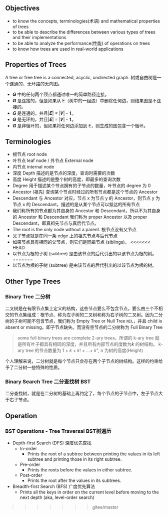## Objectives
- to know the concepts, terminologies(术语) and mathematical properties of trees
- to be able to describe the differences between various types of trees and their implementations
- to be able to analyze the performance(性能) of operations on trees
- to know how trees are used in real-world applications

## Properties of Trees

A tree or free tree is a connected, acyclic, undirected graph. 树或自由树是一个连通的、无环路的无向图。

- 𝑮 中的任何两个顶点都通过唯一的简单路径连接。
- 𝑮 是连接的，但是如果从 E（树中的一组边）中删除任何边，则结果图是不连接的。
- 𝑮 是连通的，并且|𝑬| = |𝑽| - 𝟏。
- 𝑮 是无环的，并且|𝑬| = |𝑽| - 𝟏。
- 𝑮 是非循环的，但如果将任何边添加到 E，则生成的图包含一个循环。

## Terminologies

- 根节点 root node
- 叶节点 leaf node / 外节点 External node
- 内节点 internal node
- 深度 Depth 描述的是节点的深度，查询时需要的次数
- 高度 Height 描述的是整个树的高度，即最多的查询次数
- Degree 用于描述某个节点拥有的子节点的数量，叶节点的 degree 为 0
- Ancestor (祖先) 查询某个节点时经过的所有节点都是这个节点的 Ancestor
- Descendant 与 Ancestor 对应，节点 x 为节点 y 的 Ancestor，则节点 y 为节点 x 的 Descendant，描述的是从某个节点可以抵达的所有节点
- 我们称所有的节点都为其自身的 Ancestor 和 Descendant，所以不为其自身的 Ancestor 和 Descendant 我们称为 proper Ancestor 以及 proper Descendant，即真祖先节点与真后代节点。
- The root is the only node without a parent. 根节点没有父节点
- 父子节点就是在同一条 edge 上的祖先节点与后代节点
- 如果节点具有相同的父节点，则它们是同辈节点 (siblings)。
<<<<<<< HEAD
- 以节点为根的子树 (subtree) 是由该节点的后代引出的以该节点为根的树。
=======
- 以节点为根的子树 (subtree) 是由该节点的后代引出的以该节点为根的树。

## Other Type Trees

### Binary Tree 二分树

二叉树是在有限节点集上定义的结构，这些节点要么不包含节点，要么由三个不相交的节点集组成：根节点、称为左子树的二叉树和称为右子树的二叉树。因为二分树的子树可能不包含节点，我们称为 Empty Tree or Null Tree `NIL`，并且 child is absent or missing，即子节点缺失。而没有空节点的二分树称为 Full Binary Tree

> some full binary trees are complete 2-ary trees，所谓的 k-ary tree 就是所有叶子都具有相同的深度，并且所有内部节点的度数为𝒌 的树结构。
> k-ary tree 的节点数量为 1 + 𝑘 + 𝑘! + …+ 𝑘", n 为树的高度(Height)

个人理解来说，二分树就是每个节点只会存在两个子节点的树结构。这样的约束给予了二分树一些特殊的性质。

### Binary Search Tree 二分查找树 BST

二分查找树，就是在二分树的基础上再约定了，每个节点的子节点中，左子节点大于右子节点。

## Operation

### BST Operations - Tree Traversal BST树遍历

- Depth-first Search (DFS) 深度优先查找
	- In-order 
		- Prints the root of a subtree between printing the values in its left subtree and printing those in its right subtree.
	- Pre-order 
		- Prints the roots before the values in either subtree.
	- Post-order 
		- Prints the root after the values in its subtrees.
- Breadth-first Search (BFS) 广度优先算法
	- Prints all the keys in order on the current level before moving to the next depth (aka, level-order search)

>>>>>>> gitee/master

